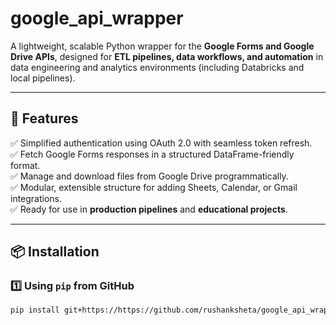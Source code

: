 # google_api_wrapper

A lightweight, scalable Python wrapper for the **Google Forms and Google Drive APIs**, designed for **ETL pipelines, data workflows, and automation** in data engineering and analytics environments (including Databricks and local pipelines).

---

## 🚀 Features

✅ Simplified authentication using OAuth 2.0 with seamless token refresh.  
✅ Fetch Google Forms responses in a structured DataFrame-friendly format.  
✅ Manage and download files from Google Drive programmatically.  
✅ Modular, extensible structure for adding Sheets, Calendar, or Gmail integrations.  
✅ Ready for use in **production pipelines** and **educational projects**.

---

## 📦 Installation

### 1️⃣ Using `pip` from GitHub

```bash
pip install git+https://https://github.com/rushanksheta/google_api_wrapper.git
